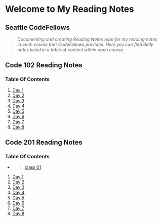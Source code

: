 # Welcome to My Reading Notes

## Seattle CodeFellows

>*Documenting and creating Reading Notes repo for my reading notes in each course that CodeFellows provides.  Here you can find daily notes listed in a table of content within each course.*

## Code 102 Reading Notes

### Table Of Contents

1. [Day 1](Day1.md)
2. [Day 2](Day2.md)
3. [Day 3](Day3.md)
4. [Day 4](Day4.md)
5. [Day 5](Day6.md)
6. [Day 6](Day6.md)
7. [Day 7](Day7.md)
8. [Day 8](Day8.md)

## Code 201 Reading Notes

### Table Of Contents

- >[class 01](class-01.md) 

1. [Day 1]()
2. [Day 2]()
3. [Day 3]()
4. [Day 4]()
5. [Day 5]()
6. [Day 6]()
7. [Day 7]()
8. [Day 8]()
